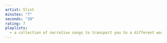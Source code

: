 ```yaml
---
artist: Slint
minutes: "7"
seconds: "39"
rating: 7
playlists:
  - a collection of narrative songs to transport you to a different world
---
```

